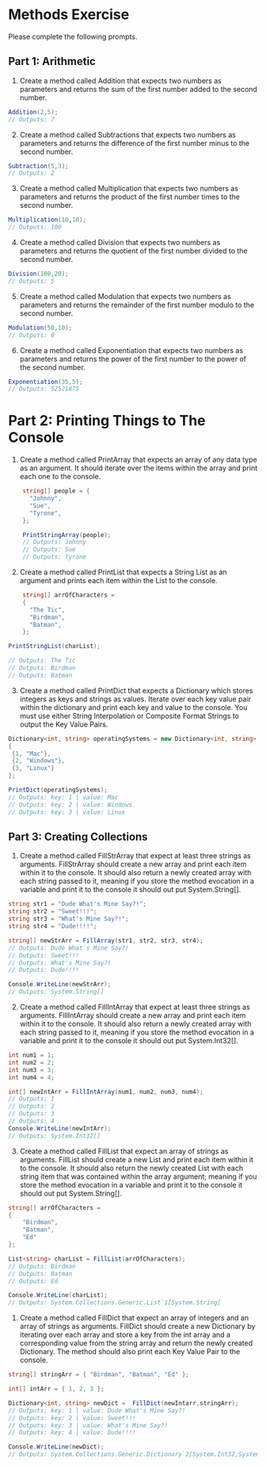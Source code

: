 # Methods Exercise
Please complete the following prompts.

## Part 1: Arithmetic
1. Create a method called Addition that expects two numbers as parameters and returns the sum of the first number added to the second number.
```C#
Addition(2,5);
// Outputs: 7
```
2. Create a method called Subtractions that expects two numbers as parameters and returns the difference of the first number minus to the second number.
```C#
Subtraction(5,3);
// Outputs: 2
```
3. Create a method called Multiplication that expects two numbers as parameters and returns the product of the first number times to the second number.
```C#
Multiplication(10,10);
// Outputs: 100
```
4. Create a method called Division that expects two numbers as parameters and returns the quotient of the first number divided to the second number.
```C#
Division(100,20);
// Outputs: 5
```
5. Create a method called Modulation that expects two numbers as parameters and returns the remainder of the first number modulo to the second number.
```C#
Modulation(50,10);
// Outputs: 0
```
6. Create a method called Exponentiation that expects two numbers as parameters and returns the power of the first number to the power of the second number.
```C#
Exponentiation(35,5);
// Outputs: 52521875
```
# Part 2: Printing Things to The Console
1. Create a method called PrintArray that expects an array of any data type as an argument. It should iterate over the items within the array and print each one to the console.
```C#
    string[] people = {
      "Johnny",
      "Sue",
      "Tyrone",
    };

    PrintStringArray(people);
    // Outputs: Johnny
    // Outputs: Sue
    // Outputs: Tyrone
```
2. Create a method called PrintList that expects a String List as an argument and prints each item within the List to the console.
```C#
    string[] arrOfCharacters =
    {
      "The Tic",
      "Birdman",
      "Batman",
    };

PrintStringList(charList);

// Outputs: The Tic
// Outputs: Birdman
// Outputs: Batman
```
3. Create a method called PrintDict that expects a Dictionary which stores integers as keys and strings as values. Iterate over each key value pair within the dictionary and print each key and value to the console. You must use either String Interpolation or Composite Format Strings to output the Key Value Pairs.
```C#
Dictionary<int, string> operatingSystems = new Dictionary<int, string>
{
 {1, "Mac"},
 {2, "Windows"},
 {3, "Linux"}
};

PrintDict(operatingSystems);
// Outputs: key: 1 | value: Mac
// Outputs: key: 2 | value: Windows
// Outputs: key: 3 | value: Linux
```
## Part 3: Creating Collections
1. Create a method called FillStrArray that expect at least three strings as arguments. FillStrArray should create a new array and print each item within it to the console. It should also return a newly created array with each string passed to it, meaning if you store the method evocation in a variable and print it to the console it should out put System.String[].
```C#
string str1 = "Dude What's Mine Say?!";
string str2 = "Sweet!!!";
string str3 = "What's Mine Say?!";
string str4 = "Dude!!!!";

string[] newStrArr = FillArray(str1, str2, str3, str4);
// Outputs: Dude What's Mine Say?!
// Outputs: Sweet!!!
// Outputs: What's Mine Say?!
// Outputs: Dude!!!!

Console.WriteLine(newStrArr);
// Outputs: System.String[]
```
2. Create a method called FillIntArray that expect at least three strings as arguments. FillIntArray should create a new array and print each item within it to the console. It should also return a newly created array with each string passed to it, meaning if you store the method evocation in a variable and print it to the console it should out put System.Int32[].
```C#
int num1 = 1;
int num2 = 2;
int num3 = 3;
int num4 = 4;

int[] newIntArr = FillIntArray(num1, num2, num3, num4);
// Outputs: 1
// Outputs: 2
// Outputs: 3
// Outputs: 4
Console.WriteLine(newIntArr);
// Outputs: System.Int32[]
```

3. Create a method called FillList that expect an array of strings as arguments. FillList should create a new List and print each item within it to the console. It should also return the newly created List with each string item that was contained within the array argument; meaning if you store the method evocation in a variable and print it to the console it should out put System.String[].
```C#
string[] arrOfCharacters =
{
    "Birdman",
    "Batman",
    "Ed"
};

List<string> charList = FillList(arrOfCharacters);
// Outputs: Birdman
// Outputs: Batman
// Outputs: Ed

Console.WriteLine(charList);
// Outputs: System.Collections.Generic.List`1[System.String]
```
1. Create a method called FillDict that expect an array of integers and an array of strings as arguments. FillDict should create a new Dictionary by iterating over each array and store a key from the int array and a corresponding value from the string array and return the newly created Dictionary. The method should also print each Key Value Pair to the console.
```C#
string[] stringArr = { "Birdman", "Batman", "Ed" };

int[] intArr = { 1, 2, 3 };

Dictionary<int, string> newDict =  FillDict(newIntarr,stringArr);
// Outputs: key: 1 | value: Dude What's Mine Say?!
// Outputs: key: 2 | value: Sweet!!!
// Outputs: key: 3 | value: What's Mine Say?!
// Outputs: key: 4 | value: Dude!!!!

Console.WriteLine(newDict);
// Outputs: System.Collections.Generic.Dictionary`2[System.Int32,System.String]
```

